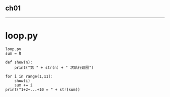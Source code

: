 
## ch01
---
# loop.py
```
loop.py
sum = 0

def show(n):
    print("第 " + str(n) + " 次執行迴圈")
    
for i in range(1,11):
    show(i)
    sum += i
print("1+2+...+10 = " + str(sum))

```

